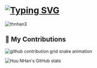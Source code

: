 <h1><a href="https://git.io/typing-svg"><img src="https://readme-typing-svg.herokuapp.com?font=JetBrains+Mono&weight=500&size=28&pause=900&color=0969DB&random=false&width=435&lines=Welcome+to+Nhan's+GitHub" alt="Typing SVG" /></a></h1>
<div align="center>
  <p align="left"> <img src="https://komarev.com/ghpvc/?username=thnhan3&label=Profile%20views&color=0e75b6&style=flat" alt="thnhan3"/> </p>
</div>

<div>
  <h2>🐍 My Contributions </h2>
  <picture>
  <source
    media="(prefers-color-scheme: dark)"
    srcset="https://github.com/thnhan3/thnhan3/blob/output/github-contribution-grid-snake-dark.svg"
  />
  <source
    media="(prefers-color-scheme: light)"
    srcset="https://github.com/thnhan3/thnhan3/blob/output/github-contribution-grid-snake.svg"
  />
  <img
    alt="github contribution grid snake animation"
    src="https://github.com/thnhan3/thnhan3/blob/output/output/github-contribution-grid-snake.svg"
  />
</picture>
</div>

![Huu NHan's GitHub stats](https://github-readme-stats.vercel.app/api?username=thnhan3&show_icons=true&theme=transparent)
